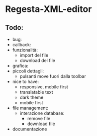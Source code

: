 # Regesta-XML-editor

## Todo:

- bug:
- callback:
- funzionalità:
  - import del file
  - download del file
- grafica:
- piccoli dettagli:
  - pulsanti move fuori dalla toolbar
- nice to have:
  - responsive, mobile first
  - translatable text
  - dark theme
  - mobile first
- file management:
  - interazione database:
    - remove file
    - download file
- documentazione
